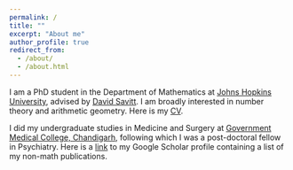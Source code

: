 ```yaml
---
permalink: /
title: ""
excerpt: "About me"
author_profile: true
redirect_from: 
  - /about/
  - /about.html
---
```



I am a PhD student in the Department of Mathematics at [Johns Hopkins University](https://mathematics.jhu.edu/), advised by [David Savitt](https://math.jhu.edu/~savitt/). I am broadly interested in number theory and arithmetic geometry. Here is my [CV](https://kalyanikansal.github.io/files/Resume.pdf).


I did my undergraduate studies in Medicine and Surgery at [Government Medical College, Chandigarh](http://gmch.gov.in/), following which I was a post-doctoral fellow in Psychiatry. Here is a [link](https://scholar.google.com/citations?user=UL4WLlIAAAAJ&hl=en&oi=ao) to my Google Scholar profile containing a list of my non-math publications.


